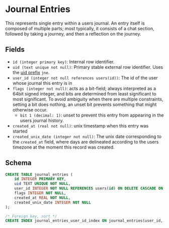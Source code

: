 # Journal Entries

This represents single entry within a users journal. An entry itself is composed
of multiple parts; most typically, it consists of a chat section, followed by
taking a journey, and then a reflection on the journey.

## Fields

- `id (integer primary key)`: Internal row identifier.
- `uid (text unique not null)`: Primary stable external row identifier. Uses the
  [uid prefix](../uid_prefixes.md) `jne`.
- `user_id (integer not null references users(id))`: The id of the user whose journal
  this entry is in
- `flags (integer not null)`: acts as a bit-field; always interpreted as a 64bit signed
  integer, and bits are determined from least significant to most significant. To avoid
  ambiguity when there are multiple constraints, setting a bit does nothing, an unset
  bit prevents something that might otherwise occur.
  - `bit 1 (decimal: 1)`: unset to prevent this entry from appearing in the users
    journal history.
- `created_at (real not null)`: unix timestamp when this entry was started
- `created_unix_date (integer not null)`: The unix date corresponding to the `created_at`
  field, where days are delineated according to the users timezone at the moment this
  record was created.

## Schema

```sql
CREATE TABLE journal_entries (
    id INTEGER PRIMARY KEY,
    uid TEXT UNIQUE NOT NULL,
    user_id INTEGER NOT NULL REFERENCES users(id) ON DELETE CASCADE ON UPDATE RESTRICT,
    flags INTEGER NOT NULL,
    created_at REAL NOT NULL,
    created_unix_date INTEGER NOT NULL
);

/* Foreign key, sort */
CREATE INDEX journal_entries_user_id_index ON journal_entries(user_id, created_at);
```
